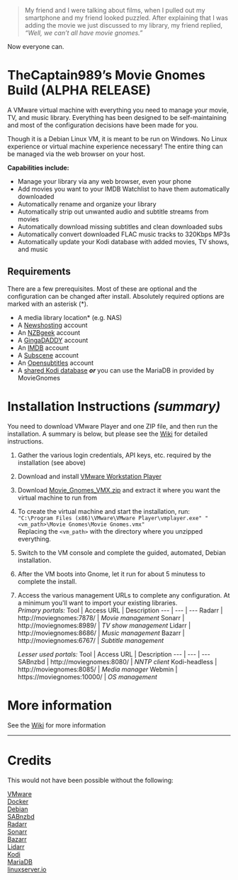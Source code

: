 >My friend and I were talking about films, when I pulled out my smartphone and my friend looked puzzled.
After explaining that I was adding the movie we just discussed to my library, my friend replied, _“Well, we can’t
all have movie gnomes.”_

Now everyone can.

# TheCaptain989’s Movie Gnomes Build **(ALPHA RELEASE)**
A VMware virtual machine with everything you need to manage your movie, TV, and music library. Everything has been designed to be self-maintaining and most of the configuration decisions have been made for you.

Though it is a Debian Linux VM, it is meant to be run on Windows.  No Linux experience or virtual machine experience necessary!
The entire thing can be managed via the web browser on your host.

__Capabilities include:__
  - Manage your library via any web browser, even your phone
  - Add movies you want to your IMDB Watchlist to have them automatically downloaded
  - Automatically rename and organize your library
  - Automatically strip out unwanted audio and subtitle streams from movies
  - Automatically download missing subtitles and clean downloaded subs
  - Automatically convert downloaded FLAC music tracks to 320Kbps MP3s
  - Automatically update your Kodi database with added movies, TV shows, and music

## Requirements
There are a few prerequisites.  Most of these are optional and the configuration can be changed after install.  Absolutely
required options are marked with an asterisk (\*).
  - A media library location\* (e.g. NAS)
  - A [Newshosting](https://www.newshosting.com/) account
  - An [NZBgeek](https://nzbgeek.info/) account
  - A [GingaDADDY](https://www.gingadaddy.com/) account
  - An [IMDB](https://www.imdb.com/) account
  - A [Subscene](https://subscene.com/) account
  - An [Opensubtitles](https://www.opensubtitles.org/) account
  - A [shared Kodi database](https://kodi.wiki/view/MySQL/Setting_up_Kodi) **_or_** you can use the MariaDB in provided by MovieGnomes


# Installation Instructions *(summary)*
You need to download VMware Player and one ZIP file, and then run the installation.  A summary is below, but please see
the [Wiki](https://github.com/TheCaptain989/moviegnomes/wiki/Installation "MovieGnomes installation wiki") for detailed instructions.

1. Gather the various login credentials, API keys, etc. required by the installation (see above)
2. Download and install [VMware Workstation Player](https://www.vmware.com/go/getplayer-win)
3. Download [Movie_Gnomes_VMX.zip](https://github.com/TheCaptain989/moviegnomes/releases/download/v0.5-alpha/Movie_Gnomes_VMX.zip)
and extract it where you want the virtual machine to run from
4. To create the virtual machine and start the installation, run:  
  `"C:\Program Files (x86)\VMware\VMware Player\vmplayer.exe" "<vm_path>\Movie Gnomes\Movie Gnomes.vmx"`  
  Replacing the `<vm_path>` with the directory where you unzipped everything.
5. Switch to the VM console and complete the guided, automated, Debian installation.
6. After the VM boots into Gnome, let it run for about 5 minutess to complete the install.
7. Access the various management URLs to complete any configuration.  At a minimum you'll want to import your existing libraries.  
    *Primary portals:*
    Tool | Access URL | Description
    --- | --- | ---
    Radarr | http://moviegnomes:7878/ | *Movie management*
    Sonarr | http://moviegnomes:8989/ | *TV show management*
    Lidarr | http://moviegnomes:8686/ | *Music management*
    Bazarr | http://moviegnomes:6767/ | *Subtitle management*

    *Lesser used portals:*
    Tool | Access URL | Description
    --- | --- | ---
    SABnzbd | http://moviegnomes:8080/ | *NNTP client*
    Kodi-headless | http://moviegnomes:8085/ | *Media manager*
    Webmin | https://moviegnomes:10000/ | *OS management*

# More information
See the [Wiki](https://github.com/TheCaptain989/moviegnomes/wiki) for more information

---
# Credits
This would not have been possible without the following:

[VMware](https://www.vmware.com/)  
[Docker](https://www.docker.com/)  
[Debian](https://www.debian.org/)  
[SABnzbd](https://sabnzbd.org/)  
[Radarr](https://radarr.video/)  
[Sonarr](https://sonarr.tv/)  
[Bazarr](https://www.bazarr.media/)  
[Lidarr](https://lidarr.audio/)  
[Kodi](https://kodi.tv/)  
[MariaDB](https://mariadb.org/)  
[linuxserver.io](https://www.linuxserver.io/)  
